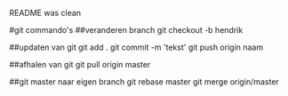 README was clean

#git commando's
##veranderen branch
git checkout -b hendrik

##updaten van git
git add .
git commit -m 'tekst'
git push origin naam

##afhalen van git
git pull origin master

##git master naar eigen branch
git rebase master
git merge origin/master